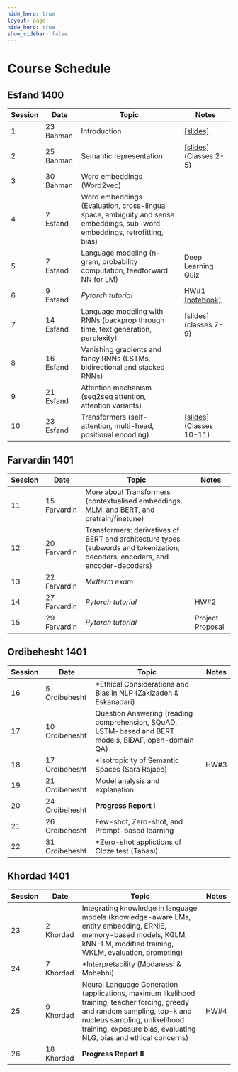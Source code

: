 ```yaml
---
hide_hero: true
layout: page
hide_hero: true
show_sidebar: false
---
```


# Course Schedule

## Esfand 1400

| Session 	| Date	| Topic | Notes |
|------|------|------|------|
| 1 | 23 Bahman | Introduction	| [[slides]](https://github.com/teias-courses/nlp00/blob/gh-pages/slides/C1-Introduction.pdf) |
| 2 | 25 Bahman | Semantic representation | [[slides]](https://github.com/teias-courses/nlp00/blob/gh-pages/slides/C2-Semantic_Representation.pdf) (Classes 2-5) |
| 3 | 30 Bahman | Word embeddings	(Word2vec) | |
| 4 | 2 Esfand  | Word embeddings (Evaluation, cross-lingual space, ambiguity and sense embeddings, sub-word embeddings, retrofitting, bias)	| |
| 5 | 7 Esfand  | Language modeling	(n-gram, probability computation, feedforward NN for LM) | Deep Learning Quiz |
| 6 | 9 Esfand  | *Pytorch tutorial*| HW#1 <br /> [[notebook]](https://github.com/teias-courses/nlp00/raw/gh-pages/resources/PyTorch_Tutorial_1.ipynb) |
| 7 | 14 Esfand | Language modeling with RNNs	(backprop through time, text generation, perplexity) |[[slides]](https://github.com/teias-courses/nlp00/blob/gh-pages/slides/C3-RNNS_and_LMs.pdf) (classes 7-9)|
| 8 | 16 Esfand | Vanishing gradients and fancy RNNs (LSTMs, bidirectional and stacked RNNs) ||
| 9 | 21 Esfand | Attention mechanism (seq2seq attention, attention variants) ||
| 10 | 23 Esfand | Transformers (self-attention, multi-head, positional encoding) | [[slides]](https://github.com/teias-courses/nlp00/blob/gh-pages/slides/C4-Transformers_and_BERT.pdf) (Classes 10-11)|


## Farvardin 1401

| Session 	| Date	| Topic | Notes |
|------|------|------|------|
| 11 | 15 Farvardin | More about Transformers (contextualised embeddings, MLM, and BERT, and pretrain/finetune)||
| 12 | 20 Farvardin | Transformers: derivatives of BERT and architecture types (subwords and tokenization, decoders, encoders, and encoder-decoders) ||
| 13 | 22 Farvardin | *Midterm exam* ||
| 14 | 27 Farvardin | *Pytorch tutorial* | HW#2 |
| 15 | 29 Farvardin | *Pytorch tutorial* | Project Proposal |

## Ordibehesht 1401

| Session 	| Date	| Topic | Notes |
|------|------|------|------|
| 16 | 5 Ordibehesht | \*Ethical Considerations and Bias in NLP (Zakizadeh & Eskanadari) ||
| 17 | 10 Ordibehesht | Question Answering (reading comprehension, SQuAD, LSTM-based and BERT models, BiDAF, open-domain QA) ||
| 18 | 17 Ordibehesht | \*Isotropicity of Semantic Spaces (Sara Rajaee) | HW#3 |
| 19 | 21 Ordibehesht | Model analysis and explanation ||
| 20 | 24 Ordibehesht | **Progress Report I** ||
| 21 | 26 Ordibehesht | Few-shot, Zero-shot, and Prompt-based learning ||
| 22 | 31 Ordibehesht | \*Zero-shot applictions of Cloze test (Tabasi)  ||

## Khordad 1401

| Session 	| Date	| Topic | Notes |
|------|------|------|------|
| 23 | 2 Khordad | Integrating knowledge in language models (knowledge-aware LMs, entity embedding, ERNIE, memory-based models, KGLM, kNN-LM, modified training, WKLM, evaluation, prompting) ||
| 24 | 7 Khordad | \*Interpretability (Modaressi & Mohebbi) ||
| 25 | 9 Khordad | Neural Language Generation (applications, maximum likelihood training, teacher forcing, greedy and random sampling, top-k and nucleus sampling, unlikelihood training, exposure bias, evaluating NLG, bias and ethical concerns) | HW#4 |
| 26 | 18 Khordad | **Progress Report II** ||
